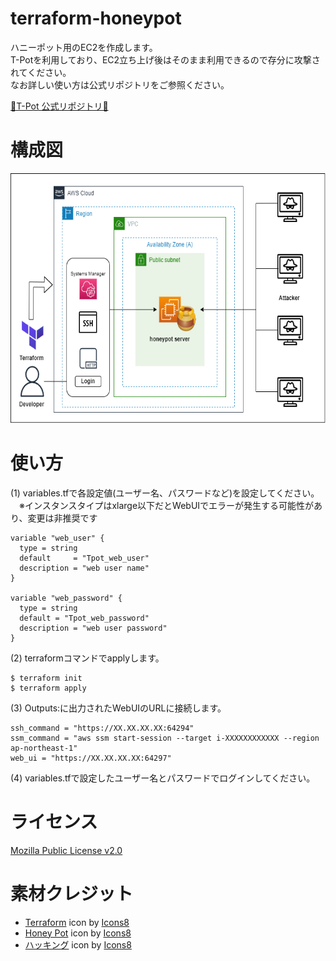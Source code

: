 # terraform-honeypot
ハニーポット用のEC2を作成します。
<br>
T-Potを利用しており、EC2立ち上げ後はそのまま利用できるので存分に攻撃されてください。
<br>
なお詳しい使い方は公式リポジトリをご参照ください。

[🍯T-Pot 公式リポジトリ🍯](https://github.com/telekom-security/tpotce)


# 構成図
<p>
<img height="400px" src="./src/terraform-honeypot-for-ec2.png">
</p>

# 使い方

(1) variables.tfで各設定値(ユーザー名、パスワードなど)を設定してください。
<br>
　※インスタンスタイプはxlarge以下だとWebUIでエラーが発生する可能性があり、変更は非推奨です

```
variable "web_user" {
  type = string
  default     = "Tpot_web_user"
  description = "web user name"
}

variable "web_password" {
  type = string
  default = "Tpot_web_password"
  description = "web user password"
}
```

(2) terraformコマンドでapplyします。
```
$ terraform init
$ terraform apply
```

(3) Outputs:に出力されたWebUIのURLに接続します。
```
ssh_command = "https://XX.XX.XX.XX:64294"
ssm_command = "aws ssm start-session --target i-XXXXXXXXXXXX --region ap-northeast-1"
web_ui = "https://XX.XX.XX.XX:64297"
```

(4) variables.tfで設定したユーザー名とパスワードでログインしてください。

# ライセンス
[Mozilla Public License v2.0](https://github.com/Lamaglama39/terraform-for-aws/blob/main/LICENSE)

# 素材クレジット
- <a target="_blank" href="https://icons8.com/icon/WncR8Bcg5nE9/terraform">Terraform</a> icon by <a target="_blank" href="https://icons8.com">Icons8</a>
- <a target="_blank" href="https://icons8.com/icon/yi0RUET3KddF/honey-pot">Honey Pot</a> icon by <a target="_blank" href="https://icons8.com">Icons8</a>
- <a target="_blank" href="https://icons8.com/icon/5503/%E3%83%8F%E3%83%83%E3%82%AD%E3%83%B3%E3%82%B0">ハッキング</a> icon by <a target="_blank" href="https://icons8.com">Icons8</a>